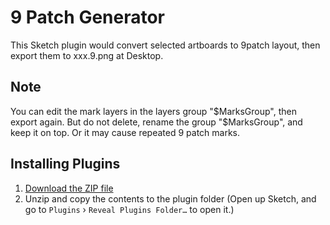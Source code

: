 # 9 Patch Generator

This Sketch plugin would convert selected artboards to 9patch layout, then export them to xxx.9.png at Desktop.

## Note

You can edit the mark layers in the layers group "$MarksGroup", then export again. But do not delete, rename the group "$MarksGroup", and keep it on top. Or it may cause repeated 9 patch marks.

## Installing Plugins
1. [Download the ZIP file](https://github.com/maundytime/sketch-9patch/archive/master.zip)
2. Unzip and copy the contents to the plugin folder (Open up Sketch, and go to `Plugins` › `Reveal Plugins Folder…` to open it.)
